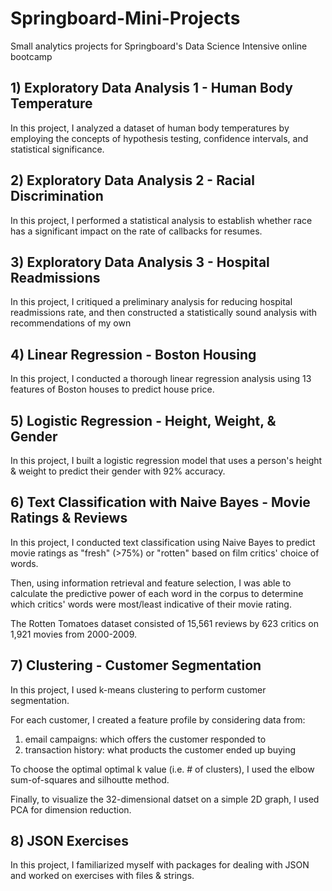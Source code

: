 # Springboard-Mini-Projects
Small analytics projects for Springboard's Data Science Intensive online bootcamp

## 1) Exploratory Data Analysis 1 - Human Body Temperature
In this project, I analyzed a dataset of human body temperatures by employing the concepts of hypothesis testing, confidence intervals, and statistical significance.

## 2) Exploratory Data Analysis 2 - Racial Discrimination
In this project, I performed a statistical analysis to establish whether race has a significant impact on the rate of callbacks for resumes.

## 3) Exploratory Data Analysis 3 - Hospital Readmissions
In this project, I critiqued a preliminary analysis for reducing hospital readmissions rate, and then constructed a statistically sound analysis with recommendations of my own

## 4) Linear Regression - Boston Housing
In this project, I conducted a thorough linear regression analysis using 13 features of Boston houses to predict house price.

## 5) Logistic Regression - Height, Weight, & Gender
In this project, I built a logistic regression model that uses a person's height & weight to predict their gender with 92% accuracy.

## 6) Text Classification with Naive Bayes - Movie Ratings & Reviews
In this project, I conducted text classification using Naive Bayes to predict movie ratings as "fresh" (>75%) or "rotten" based on film critics' choice of words.

Then, using information retrieval and feature selection, I was able to calculate the predictive power of each word in the corpus to determine which critics' words were most/least indicative of their movie rating.

The Rotten Tomatoes dataset consisted of 15,561 reviews by 623 critics on 1,921 movies from 2000-2009.

## 7) Clustering - Customer Segmentation
In this project, I used k-means clustering to perform customer segmentation.

For each customer, I created a feature profile by considering data from:
1) email campaigns: which offers the customer responded to
2) transaction history: what products the customer ended up buying

To choose the optimal optimal k value (i.e. # of clusters), I used the elbow sum-of-squares and silhoutte method.

Finally, to visualize the 32-dimensional datset on a simple 2D graph, I used PCA for dimension reduction.

## 8) JSON Exercises
In this project, I familiarized myself with packages for dealing with JSON and worked on exercises with files & strings.
